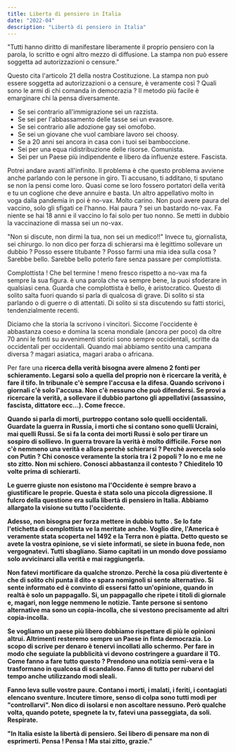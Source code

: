 ```yaml
---
title: Liberta di pensiero in Italia
date: "2022-04"
description: "Libertà di pensiero in Italia"
---
```


<!DOCTYPE html>
<html>
  <head>
    <meta charset="utf-8">
    <meta name="Description" CONTENT="Libertà di pensiero in Italia. Le armi di chi comanda in democrazia">
    <title>"Libertà di pensiero in Italia - incontinente"</title>
    <meta name="robots">
  </head>
</html>




"Tutti hanno diritto di manifestare liberamente il proprio pensiero con la parola, lo scritto e ogni altro mezzo di diffusione. La stampa non può essere soggetta ad autorizzazioni o censure."

Questo cita l'articolo 21 della nostra Costituzione. La stampa non può essere soggetta ad autorizzazioni o a censure, è veramente così ? Quali sono le armi di chi comanda in democrazia ? 
Il metodo più facile è emarginare chi la pensa diversamente. 

- Se sei contrario all'immigrazione sei un razzista. 
- Se sei per l'abbassamento delle tasse sei un evasore.
- Se sei contrario alle adozione gay sei omofobo.
- Se sei un giovane che vuol cambiare lavoro sei choosy.
- Se a 20 anni sei ancora in casa con i tuoi sei bamboccione.
- Sei per una equa ridistribuzione delle risorse. Comunista.
- Sei per un Paese più indipendente e libero da influenze estere. Fascista.

Potrei andare avanti all'infinito. Il problema è che questo problema avviene anche parlando con le persone in giro. Ti accusano, ti additano, ti sputano se non la pensi come loro.
Quasi come se loro fossero portatori della verità e tu un coglione che deve annuire e basta. Un altro appellativo molto in voga dalla pandemia in poi è no-vax. Molto carino. Non puoi avere paura
del vaccino, solo gli sfigati ce l'hanno. Hai paura ? sei un bastardo no-vax. Fa niente se hai 18 anni e il vaccino lo fai solo per tuo nonno. Se metti in dubbio la vaccinazione di massa sei un no-vax.

"Non si discute, non dirmi la tua, non sei un medico!!" Invece tu, giornalista, sei chirurgo. Io non dico per forza di schierarsi ma è legittimo sollevare un dubbio ? Posso essere titubante ? Posso farmi 
una mia idea sulla cosa ? Sarebbe bello. Sarebbe bello poterlo fare senza passare per complottista.

Complottista ! Che bel termine ! meno fresco rispetto a no-vax ma fa sempre la sua figura. è una parola che va sempre bene, la puoi sfoderare in qualsiasi cena. Guarda che complottista è bello, è aristocratico.
Questo di solito salta fuori quando si parla di qualcosa di grave. Di solito si sta parlando o di guerre o di attentati. Di solito si sta discutendo su fatti storici, tendenzialmente recenti. 

Diciamo che la storia la scrivono i vincitori. Siccome l'occidente è abbastanza coeso e domina la scena mondiale (ancora per poco) da oltre 70 anni le fonti su avvenimenti storici sono sempre occidentali, scritte da 
occidentali per occidentali. Quando mai abbiamo sentito una campana diversa ? magari asiatica, magari araba o africana. 

Per fare una <b> ricerca della verità <b> bisogna avere almeno 2 fonti per schieramento. Legarsi solo a quella del proprio non è ricercare la verità, è fare il tifo. In tribunale c'è sempre l'accusa e la difesa. Quando scrivono 
i giornali c'è solo l'accusa. Non c'è nessuno che può difendersi. Se provi a ricercare la verità, a sollevare il dubbio partono gli appellativi (assassino, fascista, dittatore ecc...). Come frecce.

Quando si parla di morti, purtroppo contano solo quelli occidentali. Guardate la guerra in Russia, i morti che si contano sono quelli Ucraini, mai quelli Russi. Se si fa la conta dei morti Russi è solo per tirare un sospiro di sollievo.
In guerra trovare la verità è molto difficile. Forse non c'è nemmeno una verità e allora perchè schierarsi ? Perchè avercela solo con Putin ? Chi conosce veramente la storia tra i 2 popoli ? Io no e me ne sto zitto. Non mi schiero. 
Conosci abbastanza il contesto ? Chieditelo 10 volte prima di schierarti. 
  
Le guerre giuste non esistono ma l'Occidente è sempre bravo a giustificare le proprie. Questa è stata solo una piccola digressione. Il fulcro della questione era sulla libertà di pensiero in Italia. Abbiamo allargato la visione su tutto
l'occidente. 
  
Adesso, <b> non bisogna per forza mettere in dubbio tutto <b>. Se lo fate l'etichetta di complottista ve la meritate anche. Voglio dire, l'America è veramente stata scoperta nel 1492 e la Terra non è piatta. Detto questo se avete la vostra 
opinione, se vi siete informati, se siete in buona fede, non vergognatevi. Tutti sbagliano. Siamo capitati in un mondo dove possiamo solo avvicinarci alla verità e mai raggiungerla.
  
Non fatevi mortificare da qualche stronzo. Perchè la cosa più divertente è che di solito chi punta il dito e spara nomignoli si sente alternativo. Si sente informato ed è convinto di essersi fatto un'opinione, quando in realtà è solo un pappagallo.
Si, un pappagallo che ripete i titoli di giornale e, magari, non legge nemmeno le notizie. Tante persone si sentono alternative ma sono un copia-incolla, che si vestono precisamente ad altri copia-incolla.
  
Se vogliamo un paese più libero dobbiamo rispettare di più le opinioni altrui. Altrimenti resteremo sempre un Paese in finta democrazia. Lo scopo di scrive per denaro è tenervi incollati allo schermo. Per fare in modo che seguiate la pubblicità vi devono
costringere a guardare il TG. Come fanno a fare tutto questo ? Prendono una notizia semi-vera e la trasformano in qualcosa di scandaloso. Fanno di tutto per rubarvi del tempo anche utilizzando modi sleali.
  
Fanno leva sulle vostre paure. Contano i morti, i malati, i feriti, i contagiati elencano sventure. Incutere timore, senso di colpa sono tutti modi per "controllarvi". Non dico di isolarsi e non ascoltare nessuno. Però qualche volta, quando potete, spegnete 
la tv, fatevi una passeggiata, da soli. Respirate.
  

"In Italia esiste la libertà di pensiero. Sei libero di pensare ma non di esprimerti. Pensa ! Pensa ! Ma stai zitto, grazie."



